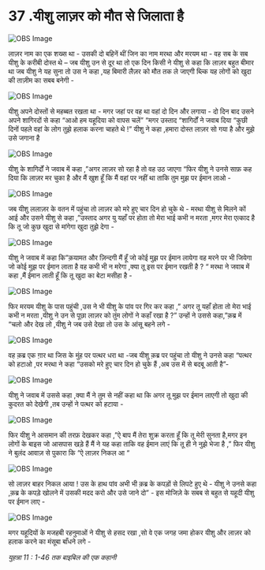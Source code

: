 # 37 .यीशु लाज़र को मौत से जिलाता है 

![OBS Image](https://cdn.door43.org/obs/jpg/360px/obs-en-37-01.jpg)

लाज़र नाम का एक शख्स था - उसकी दो बहिनें थीं जिन का नाम मरथा और मरयम था - वह सब के सब यीशु के करीबी दोस्त थे – जब यीशु उन से दूर था तो एक दिन किसी ने यीशु से कहा कि लाज़र बहुत बीमार था जब यीशु ने यह सुना तो उस ने कहा ,यह बिमारी लैज़र को मौत तक ले जाएगी ब्ल्कि यह लोगों को खुदा की ताज़ीम का सबब बनेगी - 

![OBS Image](https://cdn.door43.org/obs/jpg/360px/obs-en-37-02.jpg)

यीशु अपने दोस्तों से महब्बत रखता था - मगर जहां पर वह था वहां दो दिन और लगाया - दो दिन बाद उसने अपने शागिरदों से कहा “आओ हम यहूदिया को वापस चलें” “मगर उस्ताद “शागिर्दों ने जवाब दिया “कुछी दिनों पहले वहां के लोग तुझे हलाक करना चाहते थे !” यीशु ने कहा ,हमारा दोस्त लाज़र सो गया है और मुझे उसे जगाना है 

![OBS Image](https://cdn.door43.org/obs/jpg/360px/obs-en-37-03.jpg)

यीशु के शागिर्दों ने जवाब में कहा ,”अगर लाज़र सो रहा है तो वह उठ जाएगा “फिर यीशु ने उनसे साफ़ कह दिया कि लाज़र मर चुका है और मैं खुश हूँ कि मैं वहां पर नहीं था ताकि तुम मुझ पर ईमान लाओ - 

![OBS Image](https://cdn.door43.org/obs/jpg/360px/obs-en-37-04.jpg)

जब यीशु ललाज़र के वतन में पहुंचा तो लाज़र को मरे हुए चार दिन हो चुके थे - मरथा यीशु से मिलने कों आई और उसने यीशु से कहा ,”उस्ताद अगर यु यहाँ पर होता तो मेरा भाई कभी न मरता ,मगर मेरा एत्काद है कि तू जो कुछ खुदा से मांगेगा खुदा तुझे देगा - 

![OBS Image](https://cdn.door43.org/obs/jpg/360px/obs-en-37-05.jpg)

यीशु ने जवाब में कहा कि”क़यामत और ज़िन्दगी मैं हूँ जो कोई मुझ पर ईमान लायेगा वह मरने पर भी जियेगा जो कोई मुझ पर ईमान लाता है वह कभी भी न मरेगा ,क्या तू इस पर ईमान रखती है ? “ मरथा ने जवाब में कहा ,मैं ईमान लाती हूँ कि तू खुदा का बेटा मसीहा है - 

![OBS Image](https://cdn.door43.org/obs/jpg/360px/obs-en-37-06.jpg)

फिर मरयम यीशु के पास पहुंची ,उस ने भी यीशु के पांव पर गिर कर कहा ,” अगर तू यहाँ होता तो मेरा भाई कभी न मरता ,यीशु ने उन से पूछा लाज़र को तुंम लोगों    ने कहाँ रखा है ?” उन्हों ने उससे कहा,”क़ब्र में “चलो और देख लो ,यीशु ने जब उसे देखा तो उस के आंसू बहने लगे - 

![OBS Image](https://cdn.door43.org/obs/jpg/360px/obs-en-37-07.jpg)

वह क़ब्र एक ग़ार था जिस के मुंह पर पत्थर धरा था -जब यीशु क़ब्र पर पहुंचा तो यीशु ने उनसे कहा “पत्थर को हटाओ ,पर मरथा ने कहा “उसको मरे हुए चार दिन हो चुके हैं ,अब उस में से बदबू आती है”- 

![OBS Image](https://cdn.door43.org/obs/jpg/360px/obs-en-37-08.jpg)

यीशु ने जवाब में उससे कहा ,क्या मैं ने तुम से नहीं कहा था कि अगर तू मुझ पर ईमान लाएगी तो खुदा की  कुदरत को देखेगी ,तब उन्हों ने पत्थर को हटाया -

![OBS Image](https://cdn.door43.org/obs/jpg/360px/obs-en-37-09.jpg)

फिर यीशु ने आसमान की तरफ़ देखकर कहा ,”ऐ बाप मैं तेरा शुक्र करता हूँ कि तू मेरी सुनता है,मगर इन लोगों के बाइस जो आसपास खड़े हैं मैं ने यह कहा ताकि वह ईमान लाएं कि तू ही ने नुझे भेजा है ,” फिर यीशु ने बुलंद आवाज़ से पुकारा कि “ऐ लाज़र निकल आ “  
 

![OBS Image](https://cdn.door43.org/obs/jpg/360px/obs-en-37-10.jpg)

सो लाज़र बाहर निकल आया ! उस के हाथ पांव अभी भी क़ब्र के कपड़ों से लिपटे हुए थे - यीशु ने उनसे कहा ,क़ब्र के कपड़े खोलने में उसकी मदद करो और उसे जाने दो” - इस मोजिज़े के सबब से बहुत से यहूदी यीशु पर ईमान लाए -  

![OBS Image](https://cdn.door43.org/obs/jpg/360px/obs-en-37-11.jpg)

मगर यहूदियों के मजहबी रहनुमाओं ने यीशु से हसद रखा ,सो वे एक जगह जमा होकर यीशु और लाज़र को हलाक करने का मंसूबा बाँधने लगे -

_युहन्ना 11 : 1-46 तक बाइबिल की एक कहानी_
